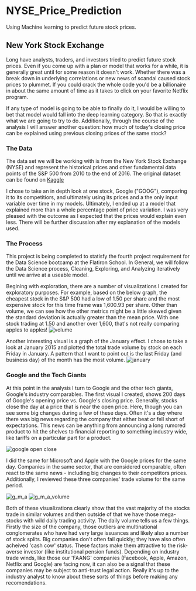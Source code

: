 # NYSE_Price_Prediction
Using Machine learning to predict future stock prices.


## New York Stock Exchange

Long have analysts, traders, and investors tried to predict future stock prices. Even if you come up with a plan or model that works for a while, it is generally great until for some reason it doesn't work. Whether there was a break down in underlying correlations or new news of scandal caused stock prices to plummet. If you could crack the whole code you'd be a billionaire in about the same amount of time as it takes to click on your favorite Netflix program. 

If any type of model is going to be able to finally do it, I would be willing to bet that model would fall into the deep learning category. So that is exactly what we are going to try to do.  Additionally, through the course of the analysis I will answer another question: how much of today's closing price can be explained using previous closing prices of the same stock?  


### The Data
The data set we will be working with is from the New York Stock Exchange (NYSE) and represent the historical prices and other fundamental data points of the S&P 500 from 2010 to the end of 2016.  The original dataset can be found on [Kaggle](https://www.kaggle.com/dgawlik/nyse)

I chose to take an in depth look at one stock, Google ("GOOG"), comparing it to its competitiors, and ultimately using its prices and a the only input variable over time in my models.  Ultimately, I ended up at a model that explained more than a whole percentage point of price variation.  I was very pleased with the outcome as I expected that the prices would explain even less.  There will be further discussion after my explanation of the models used.

### The Process

This project is being completed to statisfy the fourth project requirement for the Data Science bootcamp at the Flatiron School.  In General, we will follow the Data Science process, Cleaning, Exploring, and Analyzing iteratively until we arrive at a useable model.  

Begining with exploration, there are a number of visualizations I created for exploratory purposes.  For example, based on the below graph, the cheapest stock in the S&P 500 had a low of 1.50 per share and the most expensive stock for this time frame was 1,600.93 per share. Other than volume, we can see how the other metrics might be a little skewed given the standard deviation is actually greater than the mean price. With one stock trading at 1.50 and another over 1,600, that's not really comparing apples to apples!
![volume]('Price_Prediction/images/Abs_vol.png')

Another interesting visual is a graph of the January effect.  I chose to take a look at January 2015 and plotted the total trade volume by stock on each Friday in January. A pattern that I want to point out is the last Friday (and business day) of the month has the most volume. 
![january]('Price_Prediction/images/jan_effect.png')

### Google and the Tech Giants

At this point in the analysis I turn to Google and the other tech giants, Google's industry comparables.  The first visual I created, shows 200 days of Google's opening price vs. Google's closing price.  Generally, stocks close the day at a price that is near the open price.  Here, though you can see some big changes during a few of these days.  Often it's a day where there was big news regarding the company that either beat or fell short of expectations. This news can be anything from announcing a long rumored product to hit the shelves to financial reporting to something industry wide, like tariffs on a particular part for a product. 

![google open close]('Price_Prediction/images/goog_o_c.png')

I did the same for Microsoft and Apple with the Google prices for the same day.  Companies in the same sector, that are considered comparable, often react to the same news - including big changes to their competitors prices.  Additionally, I reviewed these three companies' trade volume for the same period.

![g_m_a]('Price_Prediction/images/g_m_a.png')
![g_m_a_volume]('Price_Prediction/images/g_m_a_vol.png')

Both of these visualizations clearly show that the vast majority of the stocks trade in similar volumes and then outside of that we have those mega-stocks with wild daily trading activity.  The daily volume tells us a few things.  Firstly the size of the company, those outliers are multinational conglomerates who have had very large issuances and likely also a number of stock splits.  Big companies don't often fail quickly; they have also often acheived 'cash cow' status.  These factors make them attractive to the risk-averse investor (like institutional pension funds).  Depending on industry trade winds, like those our 'FAANG' companies (Facebook, Apple, Amazon, Netflix and Google) are facing now, it can also be a signal that these companies may be subject to anti-trust legal action.  Really it's up to the industry analyst to know about these sorts of things before making any recomendations.  